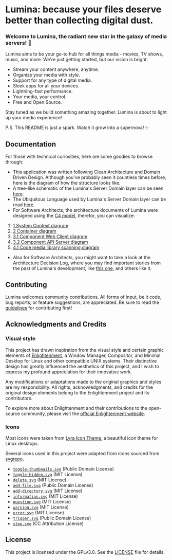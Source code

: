 # Lumina: because your files deserve better than collecting digital dust.

### Welcome to Lumina, the radiant new star in the galaxy of media servers! 🌟

Lumina aims to be your go-to hub for all things media - movies, TV shows, music, and more. We're just getting started, but our vision is bright:

- Stream your content anywhere, anytime.
- Organize your media with style.
- Support for any type of digital media.
- Sleek apps for all your devices.
- Lightning-fast performance.
- Your media, your control.
- Free and Open Source.

Stay tuned as we build something amazing together. Lumina is about to light up your media experience! 

P.S. This README is just a spark. Watch it grow into a supernova! ✨

## Documentation

For those with technical curiosities, here are some goodies to browse through:
- This application was written following Clean Architecture and Domain Driven Design. Although you've probably seen it countless times before, here is the diagram of how the structure looks like.
- A tree-like schematic of the Lumina's Server Domain layer can be seen [here](./docs/technical/domain/Domain.md).
- The Ubiquitous Language used by Lumina's Server Domain layer can be read [here](./docs/technical/domain/UbiquitousLanguage.md).
- For Software Architects, the architecture documents of Lumina were designed using the [C4 model](https://c4model.com/), therefor, you can visualize:
1. [1 System Context diagram](./docs/technical/architecture/1%20system-context-diagram.svg)
2. [2 Container diagram](./docs/technical/architecture/2%20container-diagram.svg)
3. [3.1 Component Web Client diagram](./docs/technical/architecture/3.1%20component-web-client-diagram.svg)
4. [3.2 Component API Server diagram](./docs/technical/architecture/3.2%20component-api-server-diagram.svg)
5. [4.1 Code media library scanning diagram](./docs/technical/architecture/4.1%20code-media-library-scanning-diagram.svg)
- Also for Software Architects, you might want to take a look at the Architecture Decision Log, where you may find important stories from the past of Lumina's development, like [this one](./docs/technical/architecture/architecture-knowledge-management/architecture-decision-log/architecture-decission-record-0001.md), and others like it.
## Contributing

Lumina welcomes community contributions. All forms of input, be it code, bug reports, or feature suggestions, are appreciated. Be sure to read the [guidelines](./docs/CONTRIBUTING.md) for contributing first!

## Acknowledgments and Credits

### Visual style

This project has drawn inspiration from the visual style and certain graphic elements of [Enlightenment](https://www.enlightenment.org/), a Window Manager, Compositor, and Minimal Desktop for Linux and other compatible UNIX systems. Their distinctive design has greatly influenced the aesthetics of this project, and I wish to express my profound appreciation for their innovative work.

Any modifications or adaptations made to the original graphics and styles are my responsibility. All rights, acknowledgments, and credits for the original design elements belong to the Enlightenment project and its contributors.

To explore more about Enlightenment and their contributions to the open-source community, please visit the [official Enlightenment website](https://www.enlightenment.org/).

### Icons

Most icons were taken from [Lyra Icon Theme](https://github.com/yeyushengfan258/Lyra-icon-theme/tree/master/src), a beautiful icon theme for Linux desktops.

Several icons used in this project were adapted from icons sourced from [svgrepo](https://www.svgrepo.com/).

- [`toggle-thumbnails.svg`](https://www.svgrepo.com/svg/370469/page-image) (Public Domain License)
- [`toggle-hidden.svg`](https://www.svgrepo.com/svg/470389/hidden) (MIT License)
- [`delete.svg`](https://www.svgrepo.com/svg/488148/delete) (MIT License)
- [`add-file.svg`](https://www.svgrepo.com/svg/467914/add-file-8) (Public Domain License)
- [`add-directory.svg`](https://www.svgrepo.com/svg/488040/add-folder) (MIT License)
- [`information.svg`](https://www.svgrepo.com/svg/403685/information) (MIT License)
- [`question.svg`](https://www.svgrepo.com/svg/486470/question-filled) (MIT License)
- [`warning.svg`](https://www.svgrepo.com/svg/454067/warning) (MIT License)
- [`error.svg`](https://www.svgrepo.com/svg/486408/error-filled) (MIT License)
- [`trigger.svg`](https://www.svgrepo.com/svg/489497/lightning-1) (Public Domain License)
- [`stop.svg`](https://www.svgrepo.com/svg/521862/stop) (CC Attribution License)

## License

This project is licensed under the GPLv3.0. See the [LICENSE](./LICENSE.md) file for details.
